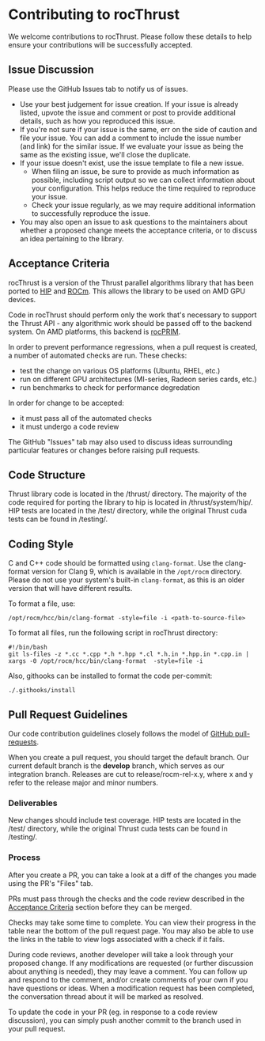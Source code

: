 <head>
  <meta charset="UTF-8">
  <meta name="description" content="Contributing to rocThrust">
  <meta name="keywords" content="ROCm, contributing, rocThrust">
</head>

# Contributing to rocThrust #

We welcome contributions to rocThrust.  Please follow these details to help ensure your contributions will be successfully accepted.

## Issue Discussion ##

Please use the GitHub Issues tab to notify us of issues.

* Use your best judgement for issue creation. If your issue is already listed, upvote the issue and
  comment or post to provide additional details, such as how you reproduced this issue.
* If you're not sure if your issue is the same, err on the side of caution and file your issue.
  You can add a comment to include the issue number (and link) for the similar issue. If we evaluate
  your issue as being the same as the existing issue, we'll close the duplicate.
* If your issue doesn't exist, use the issue template to file a new issue.
  * When filing an issue, be sure to provide as much information as possible, including script output so
    we can collect information about your configuration. This helps reduce the time required to
    reproduce your issue.
  * Check your issue regularly, as we may require additional information to successfully reproduce the
    issue.
* You may also open an issue to ask questions to the maintainers about whether a proposed change
  meets the acceptance criteria, or to discuss an idea pertaining to the library.

## Acceptance Criteria ##

rocThrust is a version of the Thrust parallel algorithms library that has been ported to [HIP](https://github.com/ROCm/HIP) and [ROCm](https://www.github.com/ROCm/ROCm).
This allows the library to be used on AMD GPU devices.

Code in rocThrust should perform only the work that's necessary to support the Thrust API - any algorithmic work should be passed off to the backend system.
On AMD platforms, this backend is [rocPRIM](https://github.com/ROCm/rocPRIM).

In order to prevent performance regressions, when a pull request is created, a number of automated checks are run. These checks:
* test the change on various OS platforms (Ubuntu, RHEL, etc.)
* run on different GPU architectures (MI-series, Radeon series cards, etc.)
* run benchmarks to check for performance degredation

In order for change to be accepted:
* it must pass all of the automated checks
* it must undergo a code review

The GitHub "Issues" tab may also used to discuss ideas surrounding particular features or changes before raising pull requests.

## Code Structure ##

Thrust library code is located in the /thrust/ directory. The majority of the code required for porting the library to hip is located
in /thrust/system/hip/. HIP tests are located in the /test/ directory, while the original Thrust cuda tests can be found in /testing/.

## Coding Style ##

C and C++ code should be formatted using `clang-format`. Use the clang-format version for Clang 9, which is available in the `/opt/rocm` directory. Please do not use your system's built-in `clang-format`, as this is an older version that will have different results.

To format a file, use:

```
/opt/rocm/hcc/bin/clang-format -style=file -i <path-to-source-file>
```

To format all files, run the following script in rocThrust directory:

```
#!/bin/bash
git ls-files -z *.cc *.cpp *.h *.hpp *.cl *.h.in *.hpp.in *.cpp.in | xargs -0 /opt/rocm/hcc/bin/clang-format  -style=file -i
```

Also, githooks can be installed to format the code per-commit:

```
./.githooks/install
```

## Pull Request Guidelines ##

Our code contribution guidelines closely follows the model of [GitHub pull-requests](https://help.github.com/articles/using-pull-requests/).

When you create a pull request, you should target the default branch. Our current default branch is the **develop** branch, which serves as our integration branch.
Releases are cut to release/rocm-rel-x.y, where x and y refer to the release major and minor numbers.

### Deliverables ###

New changes should include test coverage. HIP tests are located in the /test/ directory, while the original Thrust cuda tests can be found in /testing/.

### Process ###

After you create a PR, you can take a look at a diff of the changes you made using the PR's "Files" tab.

PRs must pass through the checks and the code review described in the [Acceptance Criteria](#acceptance-criteria) section before they can be merged.

Checks may take some time to complete. You can view their progress in the table near the bottom of the pull request page. You may also be able to use the links in the table
to view logs associated with a check if it fails.

During code reviews, another developer will take a look through your proposed change. If any modifications are requested (or further discussion about anything is
needed), they may leave a comment. You can follow up and respond to the comment, and/or create comments of your own if you have questions or ideas.
When a modification request has been completed, the conversation thread about it will be marked as resolved.

To update the code in your PR (eg. in response to a code review discussion), you can simply push another commit to the branch used in your pull request.